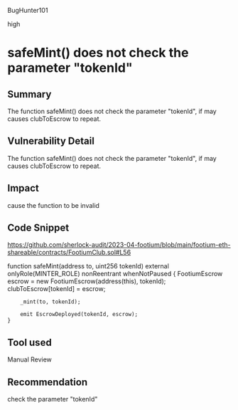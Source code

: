 BugHunter101

high

# safeMint() does not check the parameter "tokenId"

## Summary

The function safeMint() does not check the parameter "tokenId", if may causes clubToEscrow to repeat.

## Vulnerability Detail

The function safeMint() does not check the parameter "tokenId", if may causes clubToEscrow to repeat.

## Impact

cause the function to be invalid

## Code Snippet

https://github.com/sherlock-audit/2023-04-footium/blob/main/footium-eth-shareable/contracts/FootiumClub.sol#L56

function safeMint(address to, uint256 tokenId)
        external
        onlyRole(MINTER_ROLE)
        nonReentrant
        whenNotPaused
    {
        FootiumEscrow escrow = new FootiumEscrow(address(this), tokenId);
        clubToEscrow[tokenId] = escrow;

        _mint(to, tokenId);

        emit EscrowDeployed(tokenId, escrow);
    }

## Tool used

Manual Review

## Recommendation

check the parameter "tokenId"
